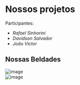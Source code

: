 # Nossos projetos

Participantes: 

- *Rafael Sinhorini*
- *Davidson Salvador*
- *João Victor*

<h2> Nossas Beldades </h2>
<div style="aligen:left;">

![image](https://user-images.githubusercontent.com/106388149/205898698-0c0084b3-9fa0-4cae-9729-e4aa75159f9a.png) <br>
![image](https://user-images.githubusercontent.com/106388149/205898772-e528a023-7c21-428a-b3af-3ab9e2fcc13e.png)

